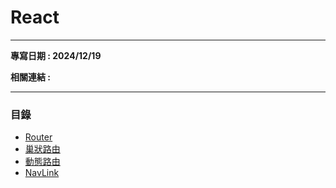 # React
---

**專寫日期 : 2024/12/19**

**相關連結 : []()**

---

### 目錄
- [Router](./doc/Router.md)
- [巢狀路由](./doc/巢狀路由%20Nested%20Routers.md)
- [動態路由](./doc/動態路由%20Dynamic%20Routers.md)
- [NavLink](./doc/NavLink.md)